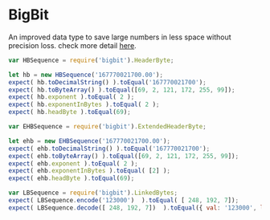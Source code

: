 # BigBit
An improved data type to save large numbers in less space without precision loss. check more detail [here](https://github.com/amitguptagwl/bigbit).

```JavaScript
var HBSequence = require('bigbit').HeaderByte;

let hb = new HBSequence('167770021700.00');
expect( hb.toDecimalString() ).toEqual('167770021700');
expect( hb.toByteArray() ).toEqual([69, 2, 121, 172, 255, 99]);
expect( hb.exponent ).toEqual( 2 );
expect( hb.exponentInBytes ).toEqual( 2 );
expect( hb.headByte ).toEqual(69);

var EHBSequence = require('bigbit').ExtendedHeaderByte;

let ehb = new EHBSequence('167770021700.00');
expect( ehb.toDecimalString() ).toEqual('167770021700');
expect( ehb.toByteArray() ).toEqual([69, 2, 121, 172, 255, 99]);
expect( ehb.exponent ).toEqual( 2 );
expect( ehb.exponentInBytes ).toEqual( [2] );
expect( ehb.headByte ).toEqual(69);

var LBSequence = require('bigbit').LinkedBytes;
expect( LBSequence.encode('123000')  ).toEqual( [ 248, 192, 7]);
expect( LBSequence.decode([ 248, 192, 7])  ).toEqual({ val: '123000', len: 3});
```
